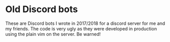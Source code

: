 # Old Discord bots

These are Discord bots I wrote in 2017/2018 for a discord server for me and my
friends. The code is very ugly as they were developed in production using the
plain vim on the server. Be warned!
